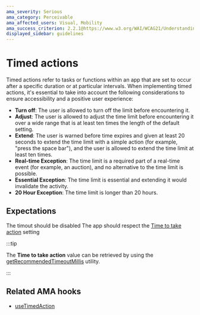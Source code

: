 ```yaml
---
ama_severity: Serious
ama_category: Perceivable
ama_affected_users: Visual, Mobility
ama_success_criterion: 2.2.1@https://www.w3.org/WAI/WCAG21/Understanding/timing-adjustable
displayed_sidebar: guidelines
---
```


# Timed actions

<AMASection />

Timed actions refer to tasks or functions within an app that are set to occur after a specific duration or at particular intervals.
When implementing timed actions, it's essential to take into account the following considerations to ensure accessibility and a positive user experience:

- **Turn off**: The user is allowed to turn off the limit before encountering it.
- **Adjust**: The user is allowed to adjust the time limit before encountering it over a wide range that is at least ten times the length of the default setting.
- **Extend**: The user is warned before time expires and given at least 20 seconds to extend the time limit with a simple action (for example, "press the space bar"), and the user is allowed to extend the time limit at least ten times.
- **Real-time Exception**: The time limit is a required part of a real-time event (for example, an auction), and no alternative to the time limit is possible.
- **Essential Exception**: The time limit is essential and extending it would invalidate the activity.
- **20 Hour Exception**: The time limit is longer than 20 hours.

## Expectations

<ScreenReader>
    <When title="A non-essential action is happening">
        <Then noChildren>The timout should be disabled</Then>
    </When>
</ScreenReader>

<Padding />

<AssistiveTechnology title="Time to take action (Android only)">
    <When title="A non-essential action is happening">
        <Then noChildren>The app should respect the <a href="https://support.google.com/accessibility/android/answer/9426889?hl=en-GB">Time to take action</a> setting</Then>
    </When>
</AssistiveTechnology>

:::tip

The **Time to take action** value can be retrieved by using the [getRecommendedTimeoutMillis](https://reactnative.dev/docs/accessibilityinfo#getrecommendedtimeoutmillis-android) utility.

:::

## Related AMA hooks

- [useTimedAction](/hooks/useTimedAction)
